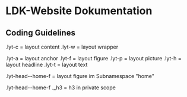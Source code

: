 # LDK-Website Dokumentation

## Coding Guidelines
.lyt-c = layout content
.lyt-w = layout wrapper

.lyt-a = layout anchor
.lyt-f = layout figure
.lyt-p = layout picture
.lyt-h = layout headline
.lyt-t = layout text

.lyt-head--home-f = layout figure im Subnamespace "home"

.lyt-head--home-f ._h3 = h3 in private scope
